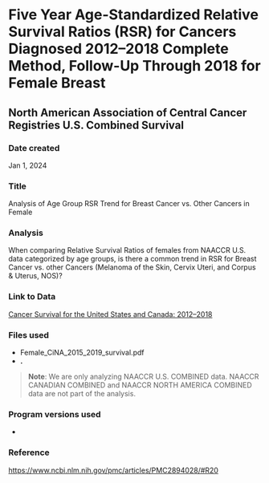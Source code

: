 # Five Year Age-Standardized Relative Survival Ratios (RSR) for Cancers Diagnosed 2012–2018 Complete Method, Follow-Up Through 2018 for Female Breast 

## North American Association of Central Cancer Registries U.S. Combined Survival

### Date created
Jan 1, 2024

### Title
Analysis of Age Group RSR Trend for Breast Cancer vs. Other Cancers in Female

### Analysis
When comparing Relative Survival Ratios of females from NAACCR U.S. data categorized by age groups, is there a common trend in RSR for Breast Cancer vs. other Cancers (Melanoma of the Skin, Cervix Uteri, and Corpus & Uterus, NOS)?

### Link to Data
[Cancer Survival for the United States and Canada: 2012–2018](https://www.naaccr.org/wp-content/uploads/2022/06/CiNA.2015-2019.v4.survival.pdf)

### Files used
- Female_CiNA_2015_2019_survival.pdf
- __.__
>**Note**: We are only analyzing NAACCR U.S. COMBINED data. NAACCR CANADIAN COMBINED and NAACCR NORTH AMERICA COMBINED data are not part of the analysis.

### Program versions used
- 

### Reference
https://www.ncbi.nlm.nih.gov/pmc/articles/PMC2894028/#R20